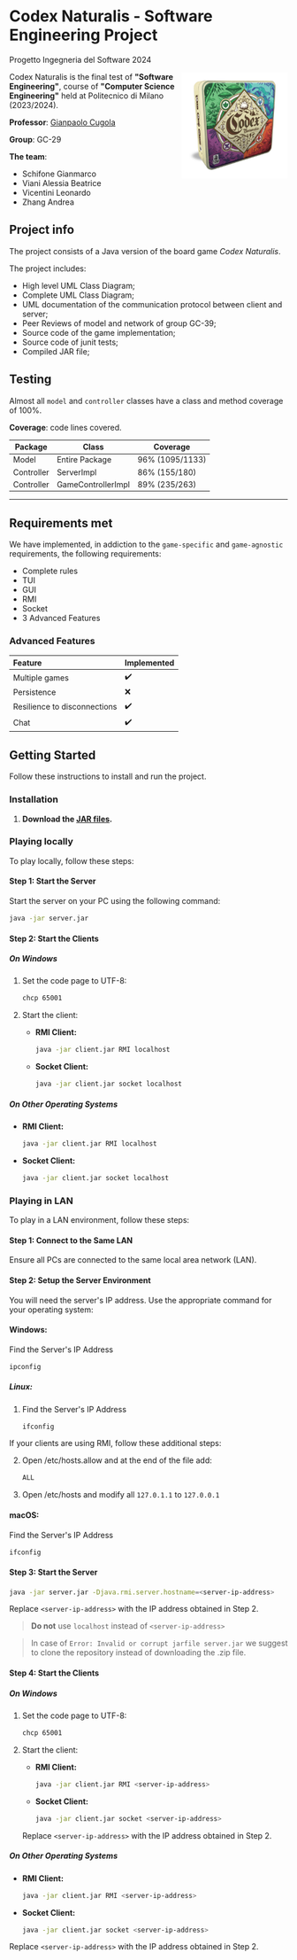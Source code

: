 # Codex Naturalis - Software Engineering Project
Progetto Ingegneria del Software 2024

<img src="src/main/resources/Codex_scatola.png" width=192px height=192px align="right"  alt="Codex Naturalis Logo"/>

Codex Naturalis is the final test of **"Software Engineering"**, course of **"Computer Science Engineering"**
held at Politecnico di Milano (2023/2024). <br />

**Professor**: [Gianpaolo Cugola](https://cugola.faculty.polimi.it/)

**Group**: GC-29

**The team**:
- Schifone Gianmarco
- Viani Alessia Beatrice
- Vicentini Leonardo
- Zhang Andrea

## Project info
The project consists of a Java version of the board game *Codex Naturalis*.

The project includes:
- High level UML Class Diagram;
- Complete UML Class Diagram;
- UML documentation of the communication protocol between client and server;
- Peer Reviews of model and network of group GC-39;
- Source code of the game implementation;
- Source code of junit tests;
- Compiled JAR file;

## Testing

Almost all `model` and `controller` classes have a class and method coverage of 100%.

**Coverage**: code lines covered.

| Package   | Class              | Coverage        |
|-----------|--------------------|-----------------|
| Model     | Entire Package     | 96% (1095/1133) |
| Controller | ServerImpl         | 86% (155/180)   |
| Controller | GameControllerImpl | 89% (235/263)   | 

---

## Requirements met
We have implemented, in addiction to the `game-specific` and `game-agnostic` requirements,  the following requirements:
- Complete rules
- TUI
- GUI
- RMI
- Socket
- 3 Advanced Features

### Advanced Features
| Feature                      | Implemented  |
|:-                            |:-            |
|Multiple games                |✔️            |
|Persistence                   |❌            |
|Resilience to disconnections  |✔️            |
|Chat                          |✔️            |









## Getting Started

Follow these instructions to install and run the project.

### Installation

1. **Download the [JAR files](https://github.com/leonardovicentini/ing-sw-2024-schifone-viani-vicentini-zhang/tree/master/deliverables/Jar%20files).**



### Playing locally

To play locally, follow these steps:

#### Step 1: Start the Server

Start the server on your PC using the following command:

```sh
java -jar server.jar
```

#### Step 2: Start the Clients

##### On Windows

1. Set the code page to UTF-8:

    ```sh
    chcp 65001
    ```

2. Start the client:
   - **RMI Client:**
     ```sh
     java -jar client.jar RMI localhost
     ```
   - **Socket Client:**
     ```sh
     java -jar client.jar socket localhost
     ```

##### On Other Operating Systems

- **RMI Client:**
     ```sh
     java -jar client.jar RMI localhost
     ```

- **Socket Client:**
  ```sh
  java -jar client.jar socket localhost
  ```




### Playing in LAN

To play in a LAN environment, follow these steps:

#### Step 1: Connect to the Same LAN

Ensure all PCs are connected to the same local area network (LAN).


#### Step 2: Setup the Server Environment

You will need the server's IP address. Use the appropriate command for your operating system:

#### **Windows:**

Find the Server's IP Address

  ```sh
  ipconfig
  ```

##### **Linux:**

1. Find the Server's IP Address

    ```sh
    ifconfig
    ```

If your clients are using RMI, follow these additional steps:

  2. Open /etc/hosts.allow and at the end of the file add:

      ```sh
      ALL
      ```
	
  3. Open /etc/hosts and modify all `127.0.1.1` to `127.0.0.1`

#### **macOS:**

Find the Server's IP Address

  ```sh
  ifconfig
  ```

#### Step 3: Start the Server

```sh
java -jar server.jar -Djava.rmi.server.hostname=<server-ip-address>
```

Replace `<server-ip-address>` with the IP address obtained in Step 2.  
> **Do not** use `localhost` instead of `<server-ip-address>`

> In case of `Error: Invalid or corrupt jarfile server.jar` we suggest to clone the repository instead of downloading the .zip file.


#### Step 4: Start the Clients

##### On Windows

1. Set the code page to UTF-8:

    ```sh
    chcp 65001
    ```

2. Start the client:

   - **RMI Client:**
     ```sh
     java -jar client.jar RMI <server-ip-address>
     ```
   - **Socket Client:**
     ```sh
     java -jar client.jar socket <server-ip-address>
     ```

    Replace `<server-ip-address>` with the IP address obtained in Step 2.

##### On Other Operating Systems

- **RMI Client:**

  ```sh
  java -jar client.jar RMI <server-ip-address>
  ```

- **Socket Client:**

  ```sh
  java -jar client.jar socket <server-ip-address>
  ```

Replace `<server-ip-address>` with the IP address obtained in Step 2.
